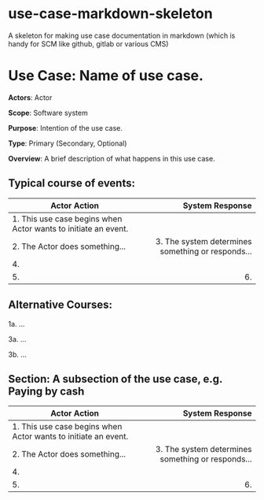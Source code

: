 # use-case-markdown-skeleton
A skeleton for making use case documentation in markdown (which is handy for SCM like github, gitlab or various CMS)

Use Case: Name of use case.
=================================
**Actors**: Actor

**Scope**: Software system

**Purpose**: Intention of the use case.

**Type**: Primary (Secondary, Optional)

**Overview**: A brief description of what happens in this use case.

Typical course of events:
----------------------

| Actor Action | System Response |
|--------------|----------------:|
| 1. This use case begins when Actor wants to initiate an event.| |
| 2. The Actor does something... | 3. The system determines something or responds... |
| 4. ||
| 5. | 6. |


Alternative Courses:
-----------
1a. ...

3a. ...

3b. ...

Section: A subsection of the use case, e.g. Paying by cash
-----------
| Actor Action | System Response |
|--------------|----------------:|
| 1. This use case begins when Actor wants to initiate an event.| |
| 2. The Actor does something... | 3. The system determines something or responds... |
|4. ||
|5. | 6. |
